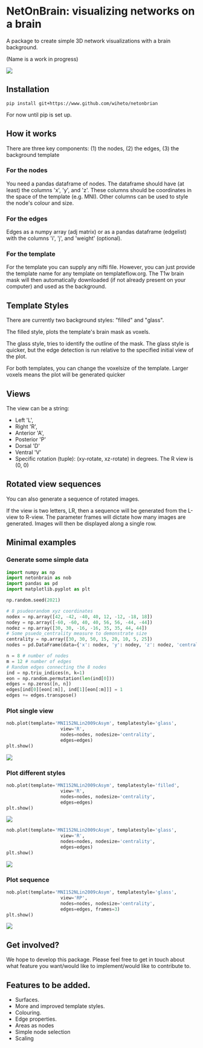 # NetOnBrain: visualizing networks on a brain

A package to create simple 3D network visualizations with a brain background.

(Name is a work in progress)

![]('./examples/seq2.png')

## Installation

`pip install git+https://www.github.com/wiheto/netonbrian`

For now until pip is set up.

## How it works

There are three key components: (1) the nodes, (2) the edges, (3) the background template

### For the nodes

You need a pandas dataframe of nodes. The dataframe should have (at least) the columns 'x', 'y', and 'z'.
These columns should be coordinates in the space of the template (e.g. MNI).
Other columns can be used to style the node's colour and size.

### For the edges

Edges as a numpy array (adj matrix) or as a pandas dataframe (edgelist) with the columns 'i', 'j', and 'weight' (optional).

### For the template

For the template you can supply any nifti file.
However, you can just provide the template name for any template on templateflow.org.
The T1w brain mask will then automatically downloaded (if not already present on your computer) and used as the background.

## Template Styles

There are currently two background styles: "filled" and "glass".

The filled style, plots the template's brain mask as voxels.

The glass style, tries to identify the outline of the mask.
The glass style is quicker, but the edge detection is run relative to the specified initial view of the plot.

For both templates, you can change the voxelsize of the template. Larger voxels means the plot will be generated quicker

## Views

The view can be a string:

- Left 'L',
- Right 'R',
- Anterior 'A',
- Posterior 'P'
- Dorsal 'D'
- Ventral 'V'
- Specific rotation (tuple): (xy-rotate, xz-rotate) in degrees. The R view is (0, 0)

## Rotated view sequences

You can also generate a sequence of rotated images.

If the view is two letters, LR, then a sequence will be generated from the L-view to R-view.
The parameter frames will dictate how many images are generated.
Images will then be displayed along a single row.

## Minimal examples

### Generate some simple data

```python
import numpy as np
import netonbrain as nob
import pandas as pd
import matplotlib.pyplot as plt

np.random.seed(2021)

# 8 psudeorandom xyz coordinates
nodex = np.array([42, -42, -40, 40, 12, -12, -18, 18])
nodey = np.array([-60, -60, 40, 40, 56, 56, -44, -44])
nodez = np.array([30, 30, -16, -16, 35, 35, 44, 44])
# Some psuedo_centrality measure to demonstrate size
centrality = np.array([30, 30, 50, 15, 20, 10, 5, 25])
nodes = pd.DataFrame(data={'x': nodex, 'y': nodey, 'z': nodez, 'centrality': centrality})

n = 8 # number of nodes
m = 12 # number of edges
# Random edges connecting the 8 nodes
ind = np.triu_indices(n, k=1)
eon = np.random.permutation(len(ind[0])) 
edges = np.zeros([n, n])
edges[ind[0][eon[:m]], ind[1][eon[:m]]] = 1
edges += edges.transpose()
```

### Plot single view

```python
nob.plot(template='MNI152NLin2009cAsym', templatestyle='glass',
                    view='R', 
                    nodes=nodes, nodesize='centrality',
                    edges=edges)
plt.show()
```
![](./examples/figures/singleview.png)

### Plot different styles

```python
nob.plot(template='MNI152NLin2009cAsym', templatestyle='filled',
                    view='R', 
                    nodes=nodes, nodesize='centrality',
                    edges=edges)
plt.show()
```
![](./examples/figures/styles1.png)

```python
nob.plot(template='MNI152NLin2009cAsym', templatestyle='glass',
                    view='R', 
                    nodes=nodes, nodesize='centrality',
                    edges=edges)
plt.show()
```
![](./examples/figures/styles2.png)

### Plot sequence

```python
nob.plot(template='MNI152NLin2009cAsym', templatestyle='glass',
                    view='RP', 
                    nodes=nodes, nodesize='centrality',
                    edges=edges, frames=3)
plt.show()
```
![](./examples/figures/seq1.png)

## Get involved? 

We hope to develop this package.
Please feel free to get in touch about what feature you want/would like to implement/would like to contribute to.

## Features to be added. 

- Surfaces.
- More and improved template styles.
- Colouring.
- Edge properties.
- Areas as nodes
- Simple node selection
- Scaling
